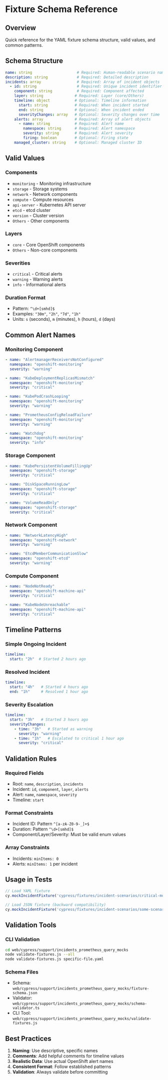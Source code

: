 # Fixture Schema Reference

## Overview
Quick reference for the YAML fixture schema structure, valid values, and common patterns.

## Schema Structure

```yaml
name: string                    # Required: Human-readable scenario name
description: string             # Required: Detailed description
incidents: array                # Required: Array of incident objects
  - id: string                  # Required: Unique incident identifier
    component: string           # Required: Component affected
    layer: string              # Required: Layer (core/Others)
    timeline: object           # Optional: Timeline information
      start: string            # Required: When incident started
      end: string              # Optional: When incident ended
      severityChanges: array   # Optional: Severity changes over time
    alerts: array              # Required: Array of alert objects
      - name: string           # Required: Alert name
        namespace: string      # Required: Alert namespace
        severity: string       # Required: Alert severity
        firing: boolean        # Optional: Firing state
    managed_cluster: string    # Optional: Managed cluster ID
```

## Valid Values

### Components
- `monitoring` - Monitoring infrastructure
- `storage` - Storage systems
- `network` - Network components
- `compute` - Compute resources
- `api-server` - Kubernetes API server
- `etcd` - etcd cluster
- `version` - Cluster version
- `Others` - Other components

### Layers
- `core` - Core OpenShift components
- `Others` - Non-core components

### Severities
- `critical` - Critical alerts
- `warning` - Warning alerts
- `info` - Informational alerts

### Duration Format
- Pattern: `^\d+[smhd]$`
- Examples: `"30m"`, `"2h"`, `"7d"`, `"1h"`
- Units: `s` (seconds), `m` (minutes), `h` (hours), `d` (days)

## Common Alert Names

### Monitoring Component
```yaml
- name: "AlertmanagerReceiversNotConfigured"
  namespace: "openshift-monitoring"
  severity: "warning"

- name: "KubeDeploymentReplicasMismatch"
  namespace: "openshift-monitoring"
  severity: "critical"

- name: "KubePodCrashLooping"
  namespace: "openshift-monitoring"
  severity: "warning"

- name: "PrometheusConfigReloadFailure"
  namespace: "openshift-monitoring"
  severity: "warning"

- name: "Watchdog"
  namespace: "openshift-monitoring"
  severity: "info"
```

### Storage Component
```yaml
- name: "KubePersistentVolumeFillingUp"
  namespace: "openshift-storage"
  severity: "critical"

- name: "DiskSpaceRunningLow"
  namespace: "openshift-storage"
  severity: "critical"

- name: "VolumeReadOnly"
  namespace: "openshift-storage"
  severity: "critical"
```

### Network Component
```yaml
- name: "NetworkLatencyHigh"
  namespace: "openshift-network"
  severity: "warning"

- name: "EtcdMemberCommunicationSlow"
  namespace: "openshift-etcd"
  severity: "warning"
```

### Compute Component
```yaml
- name: "NodeNotReady"
  namespace: "openshift-machine-api"
  severity: "critical"

- name: "KubeNodeUnreachable"
  namespace: "openshift-machine-api"
  severity: "critical"
```

## Timeline Patterns

### Simple Ongoing Incident
```yaml
timeline:
  start: "2h"  # Started 2 hours ago
```

### Resolved Incident
```yaml
timeline:
  start: "4h"   # Started 4 hours ago
  end: "1h"     # Resolved 1 hour ago
```

### Severity Escalation
```yaml
timeline:
  start: "3h"   # Started 3 hours ago
  severityChanges:
    - time: "3h"   # Started as warning
      severity: "warning"
    - time: "1h"   # Escalated to critical 1 hour ago
      severity: "critical"
```

## Validation Rules

### Required Fields
- Root: `name`, `description`, `incidents`
- Incident: `id`, `component`, `layer`, `alerts`
- Alert: `name`, `namespace`, `severity`
- Timeline: `start`

### Format Constraints
- Incident ID: Pattern `^[a-zA-Z0-9-_]+$`
- Duration: Pattern `^\d+[smhd]$`
- Component/Layer/Severity: Must be valid enum values

### Array Constraints
- Incidents: `minItems: 0`
- Alerts: `minItems: 1` per incident

## Usage in Tests

```typescript
// Load YAML fixture
cy.mockIncidentFixture('cypress/fixtures/incident-scenarios/critical-monitoring-issues.yaml');

// Load JSON fixture (backward compatibility)
cy.mockIncidentFixture('cypress/fixtures/incident-scenarios/some-scenario.json');
```

## Validation Tools

### CLI Validation
```bash
cd web/cypress/support/incidents_prometheus_query_mocks
node validate-fixtures.js --all
node validate-fixtures.js specific-file.yaml
```

### Schema Files
- Schema: `web/cypress/support/incidents_prometheus_query_mocks/fixture-schema.json`
- Validator: `web/cypress/support/incidents_prometheus_query_mocks/schema-validator.ts`
- CLI Tool: `web/cypress/support/incidents_prometheus_query_mocks/validate-fixtures.js`

## Best Practices

1. **Naming**: Use descriptive, specific names
2. **Comments**: Add helpful comments for timeline values
3. **Realistic Data**: Use actual OpenShift alert names
4. **Consistent Format**: Follow established patterns
5. **Validation**: Always validate before committing
